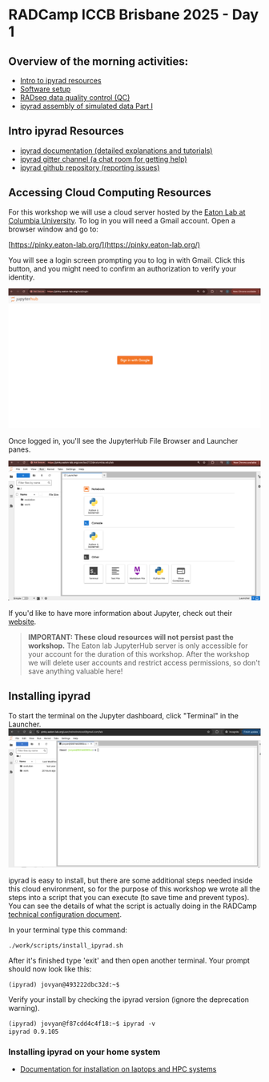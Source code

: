# RADCamp ICCB Brisbane 2025 - Day 1

## Overview of the morning activities:
* [Intro to ipyrad resources](#intro-ipyrad-resources)
* [Software setup](#accessing-cloud-computing-resources)
* [RADseq data quality control (QC)](data_QC)
* [ipyrad assembly of simulated data Part I](ipyrad-CLI-FullTutorial.html)

## Intro ipyrad Resources
* [ipyrad documentation (detailed explanations and tutorials)](https://ipyrad.readthedocs.io/en/latest/)
* [ipyrad gitter channel (a chat room for getting help)](https://app.gitter.im/#/room/#dereneaton_ipyrad:gitter.im)
* [ipyrad github repository (reporting issues)](https://github.com/dereneaton/ipyrad)

## Accessing Cloud Computing Resources
For this workshop we will use a cloud server hosted by the [Eaton Lab at Columbia
University](https://eaton-lab.org/). To log in you will need a Gmail account. Open a browser window and go to:

[https://pinky.eaton-lab.org/](https://pinky.eaton-lab.org/)

You will see a login screen prompting you to log in with Gmail. Click this button,
and you might need to confirm an authorization to verify your identity.

![png](images/JupyterHubLogin.png)

Once logged in, you'll see the JupyterHub File Browser and Launcher panes.

![png](images/JupyterHubStart.png)

If you'd like to have more information about Jupyter, check out their [website](https://jupyter.org/).

>**IMPORTANT: These cloud resources will not persist past the workshop.** The Eaton lab 
JupyterHub server is only accessible for your account for the duration of this 
workshop. After the workshop we will delete user accounts and restrict access 
permissions, so don't save anything valuable here!

## Installing ipyrad

To start the terminal on the Jupyter dashboard, click "Terminal" in the Launcher.
![png](images/Binder_Littleblackwindow.jpg)

ipyrad is easy to install, but there are some additional steps needed inside this
cloud environment, so for the purpose of this workshop we wrote all the steps 
into a script that you can execute (to save time and prevent typos). You can see 
the details of what the script is actually doing in the RADCamp 
[technical configuration document](./technical-configuration.md).

In your terminal type this command:
```
./work/scripts/install_ipyrad.sh
```

After it's finished type 'exit' and then open another terminal. Your prompt 
should now look like this:

```
(ipyrad) jovyan@493222dbc32d:~$
```

Verify your install by checking the ipyrad version (ignore the deprecation warning).

```
(ipyrad) jovyan@f87cdd4c4f18:~$ ipyrad -v
ipyrad 0.9.105
```

### Installing ipyrad on your home system
* [Documentation for installation on laptops and HPC systems](https://ipyrad.readthedocs.io/en/latest/3-installation.html)
